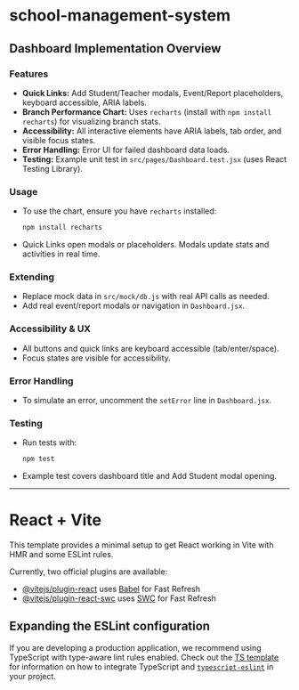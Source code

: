 # school-management-system

## Dashboard Implementation Overview

### Features
- **Quick Links:** Add Student/Teacher modals, Event/Report placeholders, keyboard accessible, ARIA labels.
- **Branch Performance Chart:** Uses `recharts` (install with `npm install recharts`) for visualizing branch stats.
- **Accessibility:** All interactive elements have ARIA labels, tab order, and visible focus states.
- **Error Handling:** Error UI for failed dashboard data loads.
- **Testing:** Example unit test in `src/pages/Dashboard.test.jsx` (uses React Testing Library).

### Usage
- To use the chart, ensure you have `recharts` installed:
  ```bash
  npm install recharts
  ```
- Quick Links open modals or placeholders. Modals update stats and activities in real time.

### Extending
- Replace mock data in `src/mock/db.js` with real API calls as needed.
- Add real event/report modals or navigation in `Dashboard.jsx`.

### Accessibility & UX
- All buttons and quick links are keyboard accessible (tab/enter/space).
- Focus states are visible for accessibility.

### Error Handling
- To simulate an error, uncomment the `setError` line in `Dashboard.jsx`.

### Testing
- Run tests with:
  ```bash
  npm test
  ```
- Example test covers dashboard title and Add Student modal opening.

---
# React + Vite

This template provides a minimal setup to get React working in Vite with HMR and some ESLint rules.

Currently, two official plugins are available:

- [@vitejs/plugin-react](https://github.com/vitejs/vite-plugin-react/blob/main/packages/plugin-react) uses [Babel](https://babeljs.io/) for Fast Refresh
- [@vitejs/plugin-react-swc](https://github.com/vitejs/vite-plugin-react/blob/main/packages/plugin-react-swc) uses [SWC](https://swc.rs/) for Fast Refresh

## Expanding the ESLint configuration

If you are developing a production application, we recommend using TypeScript with type-aware lint rules enabled. Check out the [TS template](https://github.com/vitejs/vite/tree/main/packages/create-vite/template-react-ts) for information on how to integrate TypeScript and [`typescript-eslint`](https://typescript-eslint.io) in your project.
